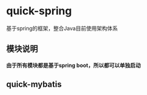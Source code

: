 # quick-spring
基于spring的框架，整合Java目前使用架构体系

## 模块说明
#### 由于所有模块都是基于spring boot，所以都可以单独启动
## quick-mybatis

